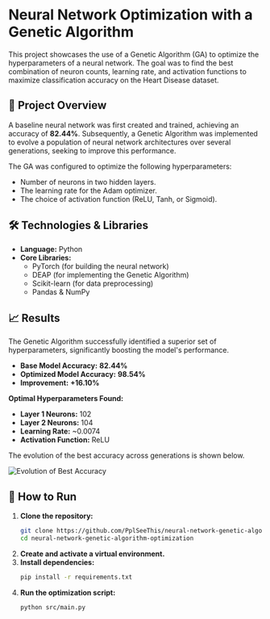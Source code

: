 # Neural Network Optimization with a Genetic Algorithm

This project showcases the use of a Genetic Algorithm (GA) to optimize the hyperparameters of a neural network. The goal was to find the best combination of neuron counts, learning rate, and activation functions to maximize classification accuracy on the Heart Disease dataset.

## 📜 Project Overview

A baseline neural network was first created and trained, achieving an accuracy of **82.44%**. Subsequently, a Genetic Algorithm was implemented to evolve a population of neural network architectures over several generations, seeking to improve this performance.

The GA was configured to optimize the following hyperparameters:
* Number of neurons in two hidden layers.
* The learning rate for the Adam optimizer.
* The choice of activation function (ReLU, Tanh, or Sigmoid).

## 🛠️ Technologies & Libraries

* **Language:** Python
* **Core Libraries:**
    * PyTorch (for building the neural network)
    * DEAP (for implementing the Genetic Algorithm)
    * Scikit-learn (for data preprocessing)
    * Pandas & NumPy

## 📈 Results

The Genetic Algorithm successfully identified a superior set of hyperparameters, significantly boosting the model's performance.
* **Base Model Accuracy:** **82.44%**
* **Optimized Model Accuracy:** **98.54%**
* **Improvement:** **+16.10%**

**Optimal Hyperparameters Found:**
* **Layer 1 Neurons:** 102
* **Layer 2 Neurons:** 104
* **Learning Rate:** ~0.0074
* **Activation Function:** ReLU

The evolution of the best accuracy across generations is shown below.

![Evolution of Best Accuracy](https://storage.googleapis.com/agent-tools-public-bucket/hosted_tools_images/635d0383-7c06-47b2-bd74-32f2c8d28e75.png)

## 🚀 How to Run

1.  **Clone the repository:**
    ```bash
    git clone https://github.com/PplSeeThis/neural-network-genetic-algorithm-optimization.git
    cd neural-network-genetic-algorithm-optimization
    ```
2.  **Create and activate a virtual environment.**
3.  **Install dependencies:**
    ```bash
    pip install -r requirements.txt
    ```
4.  **Run the optimization script:**
    ```bash
    python src/main.py
    ```
